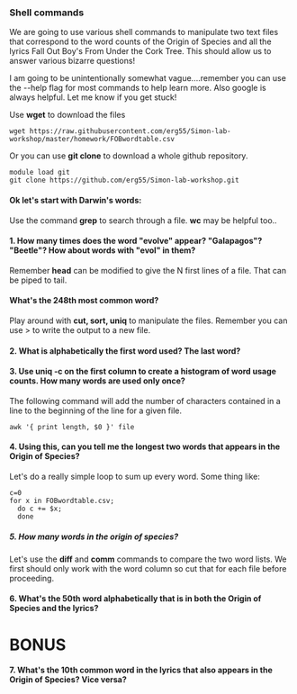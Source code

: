 ### Shell commands

We are going to use various shell commands to manipulate two text files that correspond to the word counts of the Origin of Species and all the lyrics Fall Out Boy's From Under the Cork Tree. This should allow us to answer various bizarre questions!  

I am going to be unintentionally somewhat vague....remember you can use the --help flag for most commands to help learn more. Also google is always helpful. Let me know if you get stuck! 

Use **wget** to download the files

``` 
wget https://raw.githubusercontent.com/erg55/Simon-lab-workshop/master/homework/FOBwordtable.csv
```
Or you can use **git clone** to download a whole github repository.

``` 
module load git
git clone https://github.com/erg55/Simon-lab-workshop.git
``` 
#### Ok let's start with Darwin's words:

Use the command **grep** to search through a file. **wc** may be helpful too.. 

#### 1. How many times does the word "evolve" appear? "Galapagos"? "Beetle"? How about words with "evol" in them?



Remember **head** can be modified to give the N first lines of a file. That can be piped to tail. 
#### What's the 248th most common word?




Play around with **cut, sort, uniq** to manipulate the files. Remember you can use \> to write the output to a new file.

#### 2. What is alphabetically the first word used? The last word? 



#### 3. Use uniq -c on the first column to create a histogram of word usage counts. How many words are used only once? 



The following command will add the number of characters contained in a line to the beginning of the line for a given file.
``` 
awk '{ print length, $0 }' file 
``` 
#### 4. Using this, can you tell me the longest two words that appears in the Origin of Species?



Let's do a really simple loop to sum up every word. Some thing like:

``` 
c=0
for x in FOBwordtable.csv;
  do c += $x;
  done
``` 

##### 5. How many words in the origin of species?

Let's use the **diff** and **comm** commands to compare the two word lists. We first should only work with the word column so cut that for each file before proceeding.

#### 6. What's the 50th word alphabetically that is in both the Origin of Species and the lyrics? 


# BONUS
#### 7. What's the 10th common word in the lyrics that also appears in the Origin of Species? Vice versa? 

